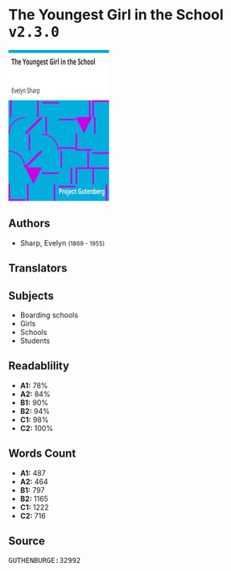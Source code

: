# The Youngest Girl in the School <kbd>v2.3.0</kbd>

![](./cover.medium.jpg "")

## Authors


 - Sharp, Evelyn <small>(1869 - 1955)</small>

## Translators



## Subjects


 - Boarding schools
 - Girls
 - Schools
 - Students

## Readablility


 - **A1:** 78%
 - **A2:** 84%
 - **B1:** 90%
 - **B2:** 94%
 - **C1:** 98%
 - **C2:** 100%

## Words Count


 - **A1:** 487
 - **A2:** 464
 - **B1:** 797
 - **B2:** 1165
 - **C1:** 1222
 - **C2:** 716

## Source


<kbd>GUTHENBURGE:32992</kbd>

